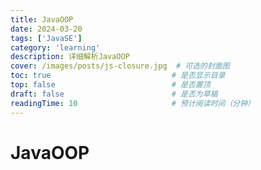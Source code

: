 ```yaml
---
title: JavaOOP
date: 2024-03-20
tags: ['JavaSE']
category: 'learning'
description: 详细解析JavaOOP
cover: /images/posts/js-closure.jpg  # 可选的封面图
toc: true                           # 是否显示目录
top: false                          # 是否置顶
draft: false                        # 是否为草稿
readingTime: 10                     # 预计阅读时间（分钟）
---
```


# JavaOOP
